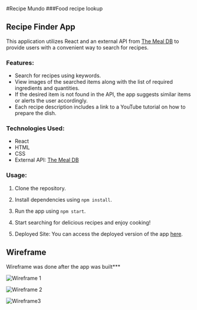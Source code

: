 #Recipe Mundo
###Food recipe lookup


## Recipe Finder App

This application utilizes React and an external API from [The Meal DB](https://www.themealdb.com/api.php) to provide users with a convenient way to search for recipes. 

### Features:

- Search for recipes using keywords.
- View images of the searched items along with the list of required ingredients and quantities.
- If the desired item is not found in the API, the app suggests similar items or alerts the user accordingly.
- Each recipe description includes a link to a YouTube tutorial on how to prepare the dish.

### Technologies Used:

- React
- HTML
- CSS
- External API: [The Meal DB](https://www.themealdb.com/api.php)

### Usage:

1. Clone the repository.
2. Install dependencies using `npm install`.
3. Run the app using `npm start`.
4. Start searching for delicious recipes and enjoy cooking!

5. Deployed Site:
You can access the deployed version of the app [here](https://recipemundo.netlify.app/).

## Wireframe 

Wireframe was done after the app was built***

![Wireframe 1](https://github.com/afelixj89/food_project/assets/90149052/014087b5-68fa-4857-bcc0-ad5727a722b9)

![Wireframe 2](https://github.com/afelixj89/food_project/assets/90149052/1d932248-dc06-4f09-a83e-90023ed49804)

![Wireframe3](https://github.com/afelixj89/food_project/assets/90149052/a58c7bef-6b64-487f-9db0-6e998becd4b5)






